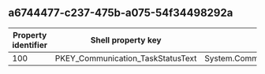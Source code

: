 ## a6744477-c237-475b-a075-54f34498292a

Property identifier | Shell property key | Shell name | Alias
--- | --- | --- | ---
100 | PKEY_Communication_TaskStatusText | System.Communication.TaskStatusText | 

